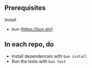 Prerequisites
-------------
Install

- bun (https://bun.sh/)

In each repo, do
----------------

- Install dependencies with ``bun install``
- Run the tests with ``bun test``
